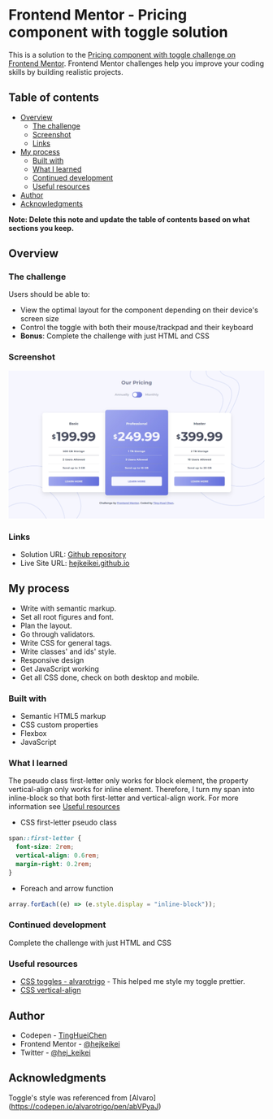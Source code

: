 # Frontend Mentor - Pricing component with toggle solution

This is a solution to the [Pricing component with toggle challenge on Frontend Mentor](https://www.frontendmentor.io/challenges/pricing-component-with-toggle-8vPwRMIC). Frontend Mentor challenges help you improve your coding skills by building realistic projects.

## Table of contents

- [Overview](#overview)
  - [The challenge](#the-challenge)
  - [Screenshot](#screenshot)
  - [Links](#links)
- [My process](#my-process)
  - [Built with](#built-with)
  - [What I learned](#what-i-learned)
  - [Continued development](#continued-development)
  - [Useful resources](#useful-resources)
- [Author](#author)
- [Acknowledgments](#acknowledgments)

**Note: Delete this note and update the table of contents based on what sections you keep.**

## Overview

### The challenge

Users should be able to:

- View the optimal layout for the component depending on their device's screen size
- Control the toggle with both their mouse/trackpad and their keyboard
- **Bonus**: Complete the challenge with just HTML and CSS

### Screenshot

![](images/screenshot.jpg)

### Links

- Solution URL: [Github repository](https://github.com/hejkeikei/pricing-component-with-toggle)
- Live Site URL: [hejkeikei.github.io](https://hejkeikei.github.io/pricing-component-with-toggle-master)

## My process

- Write with semantic markup.
- Set all root figures and font.
- Plan the layout.
- Go through validators.
- Write CSS for general tags.
- Write classes' and ids' style.
- Responsive design
- Get JavaScript working
- Get all CSS done, check on both desktop and mobile.

### Built with

- Semantic HTML5 markup
- CSS custom properties
- Flexbox
- JavaScript

### What I learned
The pseudo class first-letter only works for block element, the property vertical-align only works for inline element. Therefore, I turn my span into inline-block so that both first-letter and vertical-align work. For more information see [Useful resources](#useful-resources)
- CSS first-letter pseudo class
```css
span::first-letter {
  font-size: 2rem;
  vertical-align: 0.6rem;
  margin-right: 0.2rem;
}
```

- Foreach and arrow function

```js
array.forEach((e) => (e.style.display = "inline-block"));
```

### Continued development

Complete the challenge with just HTML and CSS

### Useful resources

- [CSS toggles - alvarotrigo](https://alvarotrigo.com/blog/toggle-switch-css/) - This helped me style my toggle prettier.
- [CSS vertical-align](https://developer.mozilla.org/en-US/docs/Web/CSS/vertical-align)

## Author

- Codepen - [TingHueiChen](https://codepen.io/TingHueiChen)
- Frontend Mentor - [@hejkeikei](https://www.frontendmentor.io/profile/hejkeikei)
- Twitter - [@hej_keikei](https://twitter.com/hej_keikei)

## Acknowledgments

Toggle's style was referenced from [Alvaro] (https://codepen.io/alvarotrigo/pen/abVPyaJ)
